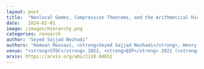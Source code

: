 ```yaml
---
layout: post
title:  "Nonlocal Games, Compression Theorems, and the Arithmetical Hierarchy"
date:   2024-02-01
image: /images/Hierarchy.png
categories: research
author: "Seyed Sajjad Nezhadi"
authors: "Hamoon Mousavi, <strong>Seyed Sajjad Nezhadi</strong>, Henry Yuen"
venue: "<strong>STOC</strong> 2022, <strong>QIP</strong> 2022 (<strong>Plenary talk</strong>) "
arxiv: https://arxiv.org/abs/2110.04651
---
```

